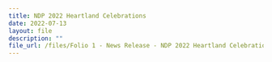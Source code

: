 ```yaml
---
title: NDP 2022 Heartland Celebrations
date: 2022-07-13
layout: file
description: ""
file_url: /files/Folio 1 - News Release - NDP 2022 Heartland Celebrations.pdf
---
```


